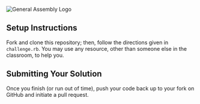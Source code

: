 ![General Assembly Logo](http://i.imgur.com/ke8USTq.png)

## Setup Instructions

Fork and clone this repository; then, follow the directions given in `challenge.rb`. You may use any resource, other than someone else in the classroom, to help you.

## Submitting Your Solution

Once you finish (or run out of time), push your code back up to your fork on GitHub and initiate a pull request.

